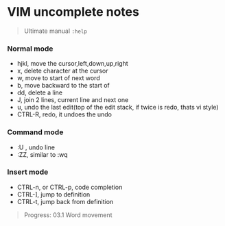 # VIM uncomplete notes

> Ultimate manual `:help`


### Normal mode
- hjkl, move the cursor,left,down,up,right
- x, delete character at the cursor
- w, move to start of next word
- b, move backward to the start of 
- dd, delete a line
- J, join 2 lines, current line and next one
- u, undo the last edit(top of the edit stack, if twice is redo, thats vi style)
- CTRL-R, redo, it undoes the undo 

### Command mode
- :U , undo line
- :ZZ, similar to :wq



### Insert mode
- CTRL-n, or CTRL-p, code completion
- CTRL-], jump to definition
- CTRL-t, jump back from definition


> Progress: 03.1 Word movement
